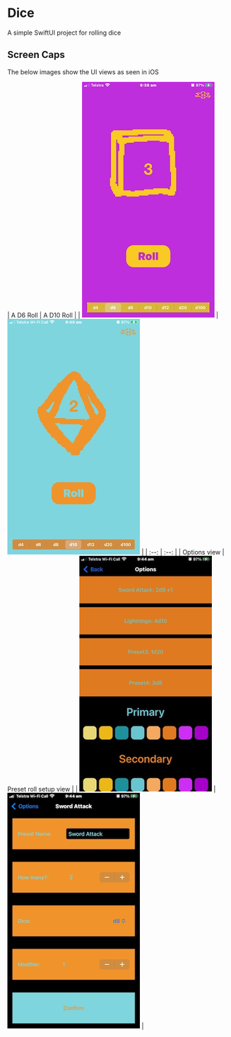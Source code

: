# Dice
A simple SwiftUI project for rolling dice
## Screen Caps
The below images show the UI views as seen in iOS

| A D6 Roll | A D10 Roll |
| ![A D6 Roll](/Dice/Assets.xcassets/Caps/IMG_1100.imageset/IMG_1100.jpeg) | ![A D10 Roll](/Dice/Assets.xcassets/Caps/IMG_1103.imageset/IMG_1103.jpeg) |
| :--: | :--: |
| Options view | Preset roll setup view |
| ![Options view](/Dice/Assets.xcassets/Caps/IMG_1104.imageset/IMG_1104.jpeg) | ![Preset roll setup view](/Dice/Assets.xcassets/Caps/IMG_1105.imageset/IMG_1105.jpeg) |

